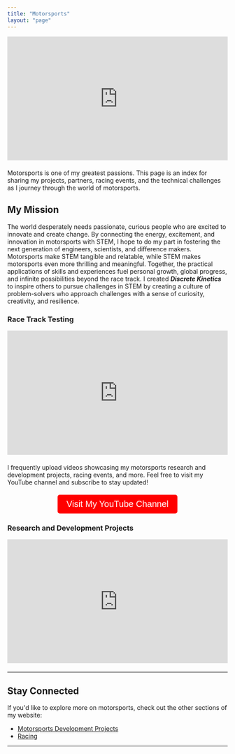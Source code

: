 ```yaml
---
title: "Motorsports"
layout: "page"
---
```



<div style="position: relative; padding-bottom: 56.25%; height: 0; overflow: hidden; margin-bottom: 20px;">
  <iframe src="https://www.youtube.com/embed/GJrI23Ik7O0?si=yDX_8r78mLPF2o3k"
          style="position: absolute; top: 0; left: 0; width: 100%; height: 100%; border:0;"
          allowfullscreen="" title="YouTube Video"></iframe>
</div>

<!-- <div style="position: relative; text-align: center; color: white;">
  <img src="/images/IMG_9512.jpeg" alt="Cover Image" style="width:100%; height: 350px; object-fit: cover; object-position: center 60%;">
  <div style="position: absolute; top: 42%; left: 50%; transform: translate(-50%, -50%);
              background: rgba(0, 0, 0, 0.5); padding: 0px 0px; border-radius: 10px; width: 90%; min-width: 200px;">
    <h1 style="margin: 0; font-size: 1.5em; letter-spacing: 20px; font-weight: emphasis ; font-style: italic; color: white; opacity: 80%">discrete kinetics</h1>
  </div>
</div> -->




Motorsports is one of my greatest passions. This page is an index for sharing my projects, partners, racing events, and the technical challenges as I journey through the world of motorsports. 

## My Mission 

The world desperately needs passionate, curious people who are excited to innovate and create change. By connecting the energy, excitement, and innovation in motorsports with STEM, I hope to do my part in fostering the next generation of engineers, scientists, and difference makers. Motorsports make STEM tangible and relatable, while STEM makes motorsports even more thrilling and meaningful. Together, the practical applications of skills and experiences fuel personal growth, global progress, and infinite possibilities beyond the race track. I created <strong><em>Discrete Kinetics</em></strong> to inspire others to pursue challenges in STEM by creating a culture of problem-solvers who approach challenges with a sense of curiosity, creativity, and resilience.



<!-- ### Latest Technical Project

<div style="position: relative; padding-bottom: 56.25%; height: 0; overflow: hidden;">
  <iframe src="https://www.youtube.com/embed/GJrI23Ik7O0?si=yDX_8r78mLPF2o3k"
          style="position: absolute; top: 0; left: 0; width: 100%; height: 100%; border:0;"
          allowfullscreen="" title="YouTube Video"></iframe>
</div> -->

### Race Track Testing


<div style="position: relative; padding-bottom: 56.25%; height: 0; overflow: hidden;">
  <iframe src="https://www.youtube.com/embed/hBO1N2AaaSE?si=JFeowj16vbsphXNq"
          style="position: absolute; top: 0; left: 0; width: 100%; height: 100%; border:0;"
          allowfullscreen="" title="YouTube Video"></iframe>
</div>

<p style="margin-top: 20px;">
  I frequently upload videos showcasing my motorsports research and development projects, racing events, and more. Feel free to visit my YouTube channel and subscribe to stay updated!
</p>


<div style="text-align: center; margin-top: 20px;">
    <a href="https://www.youtube.com/@brandonbaldassi6381" target="_blank">
        <button style="padding: 10px 20px; background-color: #ff0000; color: white; border: none; border-radius: 5px; font-size: 20px; cursor: pointer;">Visit My YouTube Channel</button>
    </a>
</div>

### Research and Development Projects

<div style="position: relative; padding-bottom: 56.25%; height: 0; overflow: hidden; margin-bottom: 20px;">
  <iframe src="https://www.youtube.com/embed/JzGa3FGh710?si=FTEi9MFWkWiZdw25"
          style="position: absolute; top: 0; left: 0; width: 100%; height: 100%; border:0;"
          allowfullscreen="" title="YouTube Video"></iframe>
</div>


---

## Stay Connected

If you'd like to explore more on motorsports, check out the other sections of my website:

- [Motorsports Development Projects](/motorsports/dev/")
- [Racing](content/motorsports/racing/")

---



